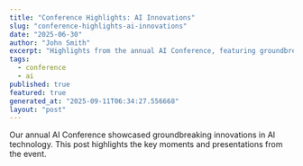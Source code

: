 ```yaml
---
title: "Conference Highlights: AI Innovations"
slug: "conference-highlights-ai-innovations"
date: "2025-06-30"
author: "John Smith"
excerpt: "Highlights from the annual AI Conference, featuring groundbreaking innovations."
tags:
  - conference
  - ai
published: true
featured: true
generated_at: "2025-09-11T06:34:27.556668"
layout: "post"
---
```


Our annual AI Conference showcased groundbreaking innovations in AI technology. This post highlights the key moments and presentations from the event.